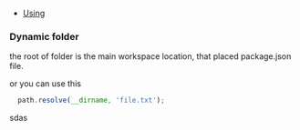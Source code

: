 - [Using](#using)

### Dynamic folder
the root of folder is the main workspace location, that placed package.json file.


or you can use this


```javascript
  path.resolve(__dirname, 'file.txt');
```

sdas